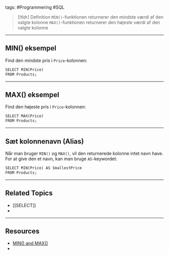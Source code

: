 tags: #Programmering #SQL

> [!tldr] Definition
> `MIN()`-funktionen returnerer den mindste værdi af den valgte kolonne
> `MAX()`-funktionen returnerer den højeste værdi af den valgte kolonne

---

## MIN() eksempel
Find den mindste pris i `Price`-kolonnen:
```SQL
SELECT MIN(Price)  
FROM Products;
```

---

## MAX() eksempel
Find den højeste pris i `Price`-kolonnen:
```SQL
SELECT MAX(Price)  
FROM Products;
```

---

## Sæt kolonnenavn (Alias)
Når man bruger `MIN()` og `MAX()`, vil den returnerede kolonne intet navn have.
For at give den et navn, kan man bruge `AS`-keywordet:
```SQL
SELECT MIN(Price) AS SmallestPrice  
FROM Products;
```

---

## Related Topics
- [[SELECT]]
- 

---

## Resources
- [MIN() and MAX()](https://www.w3schools.com/sql/sql_min_max.asp)
- 